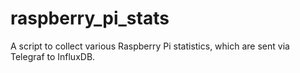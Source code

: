 # raspberry_pi_stats
A script to collect various Raspberry Pi statistics, which are sent via Telegraf to InfluxDB.
